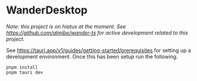 # WanderDesktop

*Note: this project is on hiatus at the moment.* 
*See https://github.com/almibe/wander-ts for active development related to this project.*

See https://tauri.app/v1/guides/getting-started/prerequisites for setting up a development environment.
Once this has been setup run the following.

```
pnpm install
pnpm tauri dev
```

